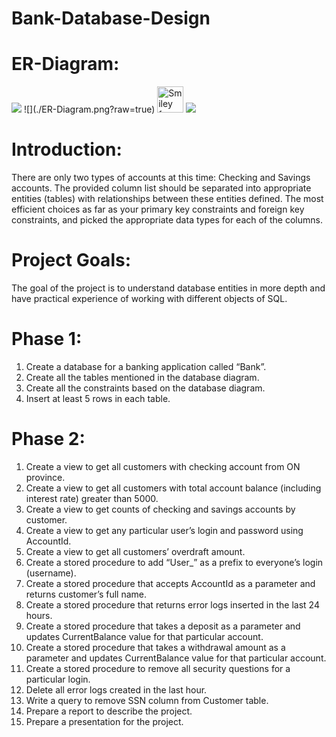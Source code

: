 # Bank-Database-Design

# ER-Diagram:
<img src="https://github.com/gmgyan/Bank-Database-Design_MS-SQL/blob/master/ER-Diagram.png?sanitize=true">
![](./ER-Diagram.png?raw=true)
<img src="./ER-Diagram.png" alt="Smiley face" height="42" width="42">
<img src = './ER-Diagram.png'>

# Introduction:
There are only two types of accounts at this time: Checking and Savings accounts. The provided column list should be separated into appropriate entities (tables) with relationships between these entities defined. The most efficient choices as far as your primary key constraints and foreign key constraints, and picked the appropriate data types for each of the columns.

# Project Goals:
The goal of the project is to understand database entities in more depth and have practical experience of working with different objects of SQL.

# Phase 1:
1.  Create a database for a banking application called “Bank”. 
2.  Create all the tables mentioned in the database diagram. 
3.  Create all the constraints based on the database diagram. 
4.  Insert at least 5 rows in each table.

# Phase 2:
1.  Create a view to get all customers with checking account from ON province.
2.  Create a view to get all customers with total account balance (including interest rate) greater than 5000.
3.  Create a view to get counts of checking and savings accounts by customer.
4.  Create a view to get any particular user’s login and password using AccountId.
5.  Create a view to get all customers’ overdraft amount.
6.  Create a stored procedure to add “User_” as a prefix to everyone’s login (username).
7.  Create a stored procedure that accepts AccountId as a parameter and returns customer’s full name.
8.  Create a stored procedure that returns error logs inserted in the last 24 hours.
9.  Create a stored procedure that takes a deposit as a parameter and updates CurrentBalance value for that particular account.
10. Create a stored procedure that takes a withdrawal amount as a parameter and updates CurrentBalance value for that particular account. 
11. Create a stored procedure to remove all security questions for a particular login. 
12. Delete all error logs created in the last hour.
13. Write a query to remove SSN column from Customer table.
14. Prepare a report to describe the project.
15. Prepare a presentation for the project.


